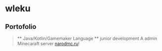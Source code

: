 # wleku
## Portofolio
> ** Java/Kotlin/Gamemaker Language ** junior development
> A admin Minecaraft server [narodmc.ru](https://narodmc.ru)!
